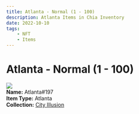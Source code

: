 ```yaml
---
title: Atlanta - Normal (1 - 100)
description: Atlanta Items in Chia Inventory
date: 2022-10-10
tags:
    - NFT
    - Items
---
```


# Atlanta - Normal (1 - 100)
<div class="item_thumbnail">
<img loading="lazy" src="https://waki3buaketbjdktvuhjzbm32ju73jaw3ruhervqiauiy7yxuy.arweave.net/s_BSNhoBRJhSNU60OnIWb0mn9pBbcaHJGsEAojH8Xpk"><br/>
<div><strong>Name:</strong> Atlanta#197</div>
<div><strong>Item Type:</strong> Atlanta</div>
<div><strong>Collection:</strong> <a href="https://www.spacescan.io/xch/nft/collection/col1lend2dcn558km4wcwta4xnkfv3xpcmlp9kyt0m909emvfxechlyqdl5ndg">City Illusion</a></div>
</div>

